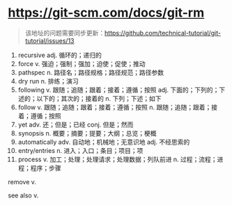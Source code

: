 # https://git-scm.com/docs/git-rm 
> 该地址的问题需要同步更新：https://github.com/technical-tutorial/git-tutorial/issues/13

1. recursive adj. 循环的；递归的
2. force v. 强迫；强制；强加；迫使；促使；推动
3. pathspec n. 路径名；路径规格；路径规范；路径参数
4. dry run n. 排练；演习
5. following v. 跟随；追随；跟着；接着；遵循；按照 adj. 下面的；下列的；下述的；以下的；其次的；接着的 n. 下列；下述；如下
6. follow v. 跟随；追随；跟着；接着；遵循；按照 n. 跟随；追随；跟着；接着；遵循；按照
7. yet adv. 还；但是；已经 conj. 但是；然而
8. synopsis n. 概要；摘要；提要；大纲；总览；梗概
9. automatically adv. 自动地；机械地；无意识地 adj. 不经思索的
10. entry/entries n. 进入；入口；条目；项目；项
11. process v. 加工；处理；处理请求；处理数据；列队前进 n. 过程；流程；进程；程序；步骤


remove v.

see also v. 
